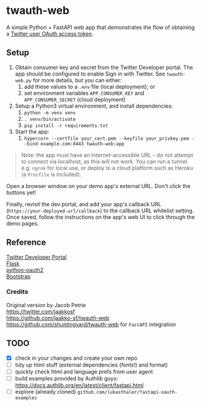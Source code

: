 # twauth-web

A simple Python + FastAPI web app that demonstrates the flow of obtaining a [Twitter user OAuth access token](https://developer.twitter.com/en/docs/basics/authentication/overview/oauth).

## Setup

1. Obtain consumer key and secret from the Twitter Developer portal. The app should be configured to enable Sign in with Twitter. See `twauth-web.py` for more details, but you can either:
   1. add these values to a `.env` file (local deployment); or
   2. set environment variables `APP_CONSUMER_KEY` and `APP_CONSUMER_SECRET` (cloud deployment)
2. Setup a Python3 virtual environment, and install dependencies:
   1. `python -m venv venv`
   2. `. venv/bin/activate`
   3. `pip install -r requirements.txt`
3. Start the app:
   1. `hypercorn --certfile your_cert.pem --keyfile your_privkey.pem --bind example.com:8443 twauth-web:app`

> Note: the app must have an Internet-accessible URL - do not attempt to connect via localhost, as this will not work. You can run a tunnel e.g. `ngrok` for local use, or deploy to a cloud platform such as Heroku (a `Procfile` is included).

Open a browser window on your demo app's external URL. Don't click the buttons yet!

Finally, revisit the dev portal, and add your app's callback URL (`https://your-deployed-url/callback`) to the callback URL whitelist setting. Once saved, follow the instructions on the app's web UI to click through the demo pages.

## Reference

[Twitter Developer Portal](https://developer.twitter.com/)  
[Flask](https://flask.pocoo.org/)  
[python-oauth2](https://github.com/simplegeo/python-oauth2)  
[Bootstrap](https://getbootstrap.com/)  

### Credits

Original version by Jacob Petrie  
https://twitter.com/jaakkosf  
https://github.com/jaakko-sf/twauth-web  
https://github.com/shuntingyard/twauth-web for `FastAPI` integration

## TODO
- [x] check in your changes and create your own repo
- [ ] tidy up html stuff (external dependencies (fonts!) and format)
- [ ] quickly check html and language prefs from user agent
- [ ] build examples provided by Authlib guys: https://docs.authlib.org/en/latest/client/fastapi.html
- [ ] explore (already cloned) `github.com/lukasthaler/fastapi-oauth-examples`

